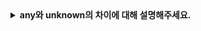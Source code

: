 <details>
  <summary><strong>any와 unknown의 차이에 대해 설명해주세요.</strong></summary>

<br>

## any vs unknown
- any와 unknown은 둘 다 모든 타입을 허용하는 가장 유연한 타입입니다.
- 하지만 **타입 안정성** 측면에서 큰 차이가 있습니다.

#### any
- 모든 타입을 허용하고, 그 값을 제한 없이 사용할 수 있습니다.
- 타입 체크가 사실상 비활성화되므로 오류가 런타임까지 넘어갈 수 있습니다.
```javascript
let value: any = 'hello';
value.toFixed(); // 런타임 오류 발생 가능
```

#### 2. unknown
- 모든 타입을 허용하지만, 사용 전에는 타입 검사를 강제합니다.
- 타입을 좁히거나 단언하지 않으면 해당 값을 사용할 수 없기 때문에 상대적으로 안전합니다.
```javascript
let value: unknown = 'hello';
// value.toFixed(); // 에러 발생
if (typeof value === 'string') {
  console.log(value.toUpperCase());
}
```

#### ☑️ 추가질문. 언제 unknown을 쓰는 게 좋은지 설명해주세요.
- 외부 API, 사용자 입력 등 타입을 정확히 알 수 없는 데이터를 처리할 때 unknown을 사용하면 안전합니다.
- 예: JSON.parse(), event.data, localStorage.getItem() 반환값 등

**any는 타입스크립트의 타입 시스템을 무력화하기 때문에, 꼭 필요한 경우를 제외하고는 unknown을 사용해 타입 안전성을 유지하는 것이 좋습니다.**
  
</details>
